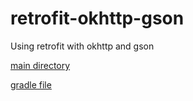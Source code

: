 # retrofit-okhttp-gson
Using retrofit with okhttp and gson

[main directory](https://github.com/josedoce/retrofit-okhttp-gson/tree/master/app/src/main/java/github/josedoce/retrofit)

[gradle file](https://github.com/josedoce/retrofit-okhttp-gson/blob/master/app/build.gradle)
